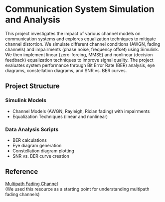 #  Communication System Simulation and Analysis
This project investigates the impact of various channel models on communication systems and explores equalization techniques to mitigate channel distortion. We simulate different channel conditions (AWGN, fading channels) and impairments (phase noise, frequency offset) using Simulink. We then implement linear (zero-forcing, MMSE) and nonlinear (decision feedback) equalization techniques to improve signal quality. The project evaluates system performance through Bit Error Rate (BER) analysis, eye diagrams, constellation diagrams, and SNR vs. BER curves.

## Project Structure

### Simulink Models
* Channel Models (AWGN, Rayleigh, Rician fading) with impairments
* Equalization Techniques (linear and nonlinear)

### Data Analysis Scripts
* BER calculations
* Eye diagram generation
* Constellation diagram plotting
* SNR vs. BER curve creation

## Reference
[Multipath Fading Channel](https://www.mathworks.com/help/comm/ug/multipath-fading-channel.html)  
(We used this resource as a starting point for understanding multipath fading channels)


